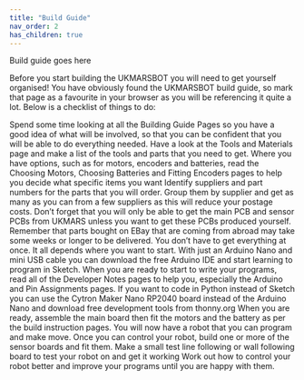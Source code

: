 ```yaml
---
title: "Build Guide"
nav_order: 2
has_children: true
---
```


Build guide goes here

Before you start building the UKMARSBOT you will need to get yourself organised! You have obviously found the UKMARSBOT build guide, so mark that page as a favourite in your browser as you will be referencing it quite a lot. Below is a checklist of things to do:

Spend some time looking at all the Building Guide Pages so you have a good idea of what will be involved, so that you can be confident that you will be able to do everything needed.
Have a look at the Tools and Materials page and make a list of the tools and parts that you need to get.
Where you have options, such as for motors, encoders and batteries, read the Choosing Motors, Choosing Batteries and Fitting Encoders pages to help you decide what specific items you want
Identify suppliers and part numbers for the parts that you will order. Group them by supplier and get as many as you can from a few suppliers as this will reduce your postage costs. Don’t forget that you will only be able to get the main PCB and sensor PCBs from UKMARS unless you want to get these PCBs produced yourself. Remember that parts bought on EBay that are coming from abroad may take some weeks or longer to be delivered.
You don’t have to get everything at once. It all depends where you want to start. With just an Arduino Nano and mini USB cable you can download the free Arduino IDE and start learning to program in Sketch. When you are ready to start to write your programs, read all of the Developer Notes pages to help you, especially the Arduino and Pin Assignments pages.
If you want to code in Python instead of Sketch you can use the Cytron Maker Nano RP2040 board instead of the Arduino Nano and download free development tools from thonny.org
When you are ready, assemble the main board then fit the motors and the battery as per the build instruction pages. You will now have a robot that you can program and make move.
Once you can control your robot, build one or more of the sensor boards and fit them.
Make a small test line following or wall following board to test your robot on and get it working
Work out how to control your robot better and improve your programs until you are happy with them.